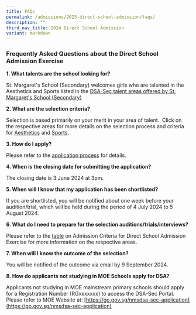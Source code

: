 ```yaml
---
title: FAQs
permalink: /admissions/2023-direct-school-admission/faqs/
description: ""
third_nav_title: 2024 Direct School Admission
variant: markdown
---
```

### **Frequently Asked Questions about the Direct School Admission Exercise**



**1.  What talents are the school looking for?**

St. Margaret's School (Secondary) welcomes girls who are talented in the Aesthetics and 
Sports listed in the [DSA-Sec talent areas offered by St. Margaret's School (Secondary)](https://stmargaretssec.moe.edu.sg/admission/2024-direct-school-admission-exercise-dsa-sec/)



**2. What are the selection criteria?**

Selection is based primarily on your merit in your area of talent.  Click on the respective areas for more details on the selection process and criteria for [Aesthetics](https://stmargaretssec.moe.edu.sg/resources/2018-direct-school-admission-exercise-dsa-sec/admission-criteria-for-direct-school-admission-exercise) and [Sports](https://stmargaretssec.moe.edu.sg/resources/2018-direct-school-admission-exercise-dsa-sec/admission-criteria-for-direct-school-admission-exercise).


**3.  How do I apply?**
    

Please refer to the [application process](https://stmargaretssec.moe.edu.sg/resources/2018-direct-school-admission-exercise-dsa-sec/application-process) for details.

**4.  When is the closing date for submitting the application?**
    

The closing date is 3 June 2024 at 3pm.


**5.  When will I know that my application has been shortlisted?**
    

If you are shortlisted, you will be notified about one week before your audition/trial, which will be held during the period of 4 July 2024 to 5 August 2024.

  

**6.  What do I need to prepare for the selection auditions/trials/interviews?**
    

Please refer to the [table](https://stmargaretssec.moe.edu.sg/resources/2018-direct-school-admission-exercise-dsa-sec/admission-criteria-for-direct-school-admission-exercise) on Admission Criteria for Direct School Admission Exercise for more information on the respective areas.

  

**7.  When will I know the outcome of the selection?**
    

You will be notified of the outcome via email by 9 September 2024.

  

**8. How do applicants not studying in MOE Schools apply for DSA?**

Applicants not studying in MOE mainstream primary schools should apply for a Registration Number (RGxxxxxxx) to access the DSA-Sec Portal. Please refer to MOE Website at: [https://go.gov.sg/nmsdsa-sec-application](https://go.gov.sg/nmsdsa-sec-application)